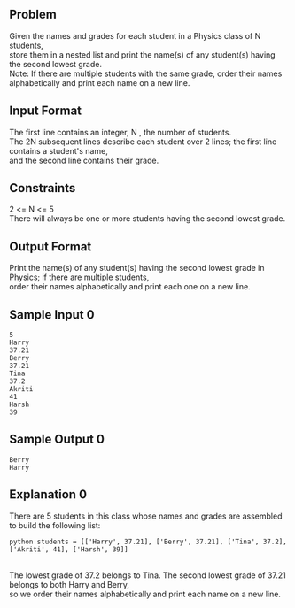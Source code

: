 ## Problem

Given the names and grades for each student in a Physics class of N students,<br>
store them in a nested list and print the name(s) of any student(s) having the second lowest grade.<br>
Note: If there are multiple students with the same grade, order their names alphabetically and print each name on a new line.


## Input Format

The first line contains an integer, N , the number of students.<br>
The 2N subsequent lines describe each student over 2 lines; the first line contains a student's name, <br>
and the second line contains their grade.<br>
  
## Constraints
2 <= N <= 5<br>
There will always be one or more students having the second lowest grade.<br>

## Output Format
Print the name(s) of any student(s) having the second lowest grade in Physics; if there are multiple students,<br>
order their names alphabetically and print each one on a new line.<br>

## Sample Input 0

<pre><code>5
Harry
37.21
Berry
37.21
Tina
37.2
Akriti
41
Harsh
39
</code></pre>

## Sample Output 0
<pre><code>Berry
Harry
</code></pre>

## Explanation 0
There are 5 students in this class whose names and grades are assembled to build the following list:<br>
<pre><code>python students = [['Harry', 37.21], ['Berry', 37.21], ['Tina', 37.2], ['Akriti', 41], ['Harsh', 39]]
</pre></code>
<br>
The lowest grade of 37.2 belongs to Tina. The second lowest grade of 37.21 belongs to both Harry and Berry, <br>
so we order their names alphabetically and print each name on a new line.<br>
